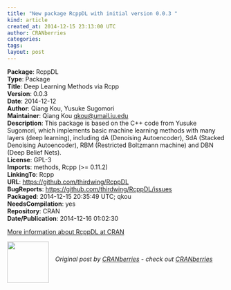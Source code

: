```yaml
---
title: "New package RcppDL with initial version 0.0.3 "
kind: article
created_at: 2014-12-15 23:13:00 UTC
author: CRANberries
categories: 
tags: 
layout: post
---
```

<strong>Package</strong>: RcppDL<br>
<strong>Type</strong>: Package<br>
<strong>Title</strong>: Deep Learning Methods via Rcpp<br>
<strong>Version</strong>: 0.0.3<br>
<strong>Date</strong>: 2014-12-12<br>
<strong>Author</strong>: Qiang Kou, Yusuke Sugomori<br>
<strong>Maintainer</strong>: Qiang Kou <qkou@umail.iu.edu><br>
<strong>Description</strong>: This package is based on the C++ code from Yusuke Sugomori,
which implements basic machine learning methods with
many layers (deep learning), including dA (Denoising Autoencoder),
SdA (Stacked Denoising Autoencoder), RBM (Restricted Boltzmann machine) and
DBN (Deep Belief Nets).<br>
<strong>License</strong>: GPL-3<br>
<strong>Imports</strong>: methods, Rcpp (>= 0.11.2)<br>
<strong>LinkingTo</strong>: Rcpp<br>
<strong>URL</strong>: https://github.com/thirdwing/RcppDL<br>
<strong>BugReports</strong>: https://github.com/thirdwing/RcppDL/issues<br>
<strong>Packaged</strong>: 2014-12-15 20:35:49 UTC; qkou<br>
<strong>NeedsCompilation</strong>: yes<br>
<strong>Repository</strong>: CRAN<br>
<strong>Date/Publication</strong>: 2014-12-16 01:02:30<br>

<p>
<a href="http://cran.r-project.org/web/packages/RcppDL/index.html">More information about RcppDL at CRAN</a><div class="author">
  <img src="" style="width: 96px; height: 96;">
  <span style="position: absolute; padding: 32px 15px;">
    <i>Original post by <a href="http://twitter.com/">CRANberries</a> - check out <a href="http://dirk.eddelbuettel.com/cranberries">CRANberries   </a></i>
  </span>
</div>
